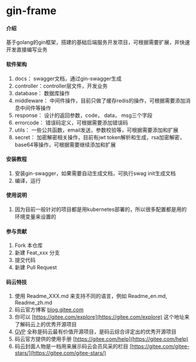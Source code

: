 # gin-frame

#### 介绍
基于golang的gin框架，搭建的基础后端服务开发项目，可根据需要扩展，并快速开发直接编写业务

#### 软件架构

1. docs： swagger文档，通过gin-swagger生成
2. controller：controller层文件，开发业务
3. database： 数据库操作
4. middleware： 中间件操作，目前只做了缓存redis的操作，可根据需要添加消息中间件等操作
5. response： 设计的返回参数，code， data， msg三个字段
6. errorcode： 错误码定义，可根据需要添加错误码
7. utils： 一些公共函数，email发送，参数校验等，可根据需要添加和扩展
8. secret： 加密解密相关操作，目前有jwt token解析和生成，rsa加密解密，base64等操作，可根据需要继续添加和扩展

#### 安装教程

1.  安装gin-swagger，如果需要自动生成文档，可执行swag init生成文档
2.  编译，运行

#### 使用说明

1.  因为目前一般针对的项目都是用kubernetes部署的，所以很多配置都是用的环境变量来设置的

#### 参与贡献

1.  Fork 本仓库
2.  新建 Feat_xxx 分支
3.  提交代码
4.  新建 Pull Request


#### 码云特技

1.  使用 Readme\_XXX.md 来支持不同的语言，例如 Readme\_en.md, Readme\_zh.md
2.  码云官方博客 [blog.gitee.com](https://blog.gitee.com)
3.  你可以 [https://gitee.com/explore](https://gitee.com/explore) 这个地址来了解码云上的优秀开源项目
4.  [GVP](https://gitee.com/gvp) 全称是码云最有价值开源项目，是码云综合评定出的优秀开源项目
5.  码云官方提供的使用手册 [https://gitee.com/help](https://gitee.com/help)
6.  码云封面人物是一档用来展示码云会员风采的栏目 [https://gitee.com/gitee-stars/](https://gitee.com/gitee-stars/)
